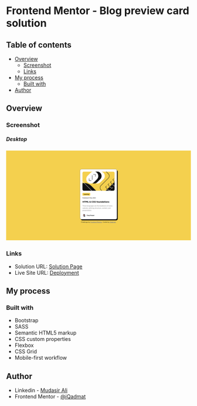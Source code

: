 # Frontend Mentor - Blog preview card solution

## Table of contents

- [Overview](#overview)
  - [Screenshot](#screenshot)
  - [Links](#links)
- [My process](#my-process)
  - [Built with](#built-with)
- [Author](#author)

## Overview

### Screenshot

##### Desktop

![](./images/Screenshot.png)

### Links

- Solution URL: [Solution Page](https://www.frontendmentor.io/solutions/blog-preview-card-74Ca8JPn7a)
- Live Site URL: [Deployment](https://iqadmat-blog-preview-card.netlify.app/)

## My process

### Built with

- Bootstrap
- SASS
- Semantic HTML5 markup
- CSS custom properties
- Flexbox
- CSS Grid
- Mobile-first workflow

## Author

- Linkedin - [Mudasir Ali](https://www.linkedin.com/in/iqadmat/)
- Frontend Mentor - [@iQadmat](https://www.frontendmentor.io/profile/iQadmat)
